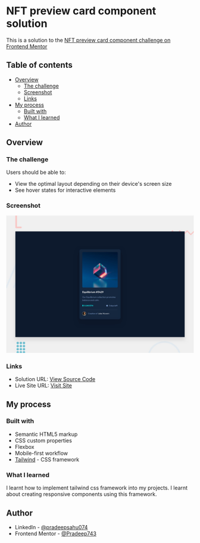 # NFT preview card component solution

This is a solution to the [NFT preview card component challenge on Frontend Mentor](https://www.frontendmentor.io/challenges/nft-preview-card-component-SbdUL_w0U)

## Table of contents

- [Overview](#overview)
  - [The challenge](#the-challenge)
  - [Screenshot](#screenshot)
  - [Links](#links)
- [My process](#my-process)
  - [Built with](#built-with)
  - [What I learned](#what-i-learned)
- [Author](#author)

## Overview

### The challenge

Users should be able to:

- View the optimal layout depending on their device's screen size
- See hover states for interactive elements

### Screenshot

![](./design/desktop-preview.jpg)

### Links

- Solution URL: [View Source Code](https://github.com/Pradeep743/Challenge-NFT-preview-card-component)
- Live Site URL: [Visit Site](https://pradeep743.github.io/Challenge-NFT-preview-card-component/)

## My process

### Built with

- Semantic HTML5 markup
- CSS custom properties
- Flexbox
- Mobile-first workflow
- [Tailwind](https://reactjs.org/) - CSS framework


### What I learned

I learnt how to implement tailwind css framework into my projects. I learnt about creating responsive components using this framework.


## Author

- LinkedIn - [@pradeepsahu074](https://www.linkedin.com/in/pradeepsahu074/)
- Frontend Mentor - [@Pradeep743](https://www.frontendmentor.io/profile/Pradeep743)